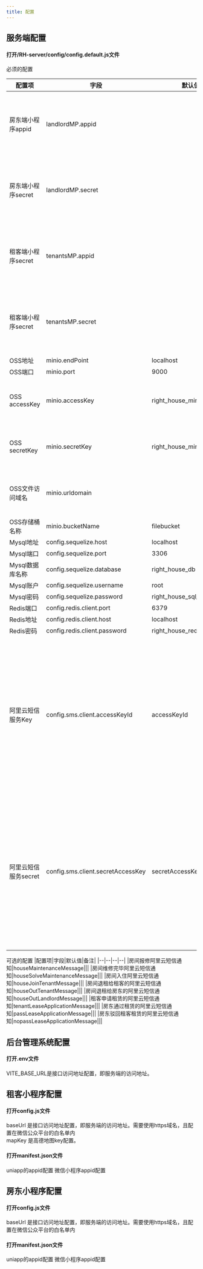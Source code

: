 ```yaml
---
title: 配置
---
```

## 服务端配置
#### 打开/RH-server/config/config.default.js文件
必须的配置

|配置项|字段|默认值|备注|
|--|--|--|--|
|房东端小程序appid|landlordMP.appid||小程序需要通过微信企业认证|
|房东端小程序secret|landlordMP.secret||小程序需要通过微信企业认证|
|租客端小程序secret|tenantsMP.appid||小程序需要通过微信企业认证|
|租客端小程序secret|tenantsMP.secret||小程序需要通过微信企业认证|
|OSS地址|minio.endPoint|localhost||
|OSS端口|minio.port|9000||
|OSS accessKey|minio.accessKey|right_house_minio|同样用于登录oss后台|
|OSS secretKey|minio.secretKey|right_house_minio_980128|同样用于登录oss后台|
|OSS文件访问域名|minio.urldomain||端口为minio的Api端口|
|OSS存储桶名称|minio.bucketName|filebucket||
|Mysql地址|config.sequelize.host|localhost||
|Mysql端口|config.sequelize.port|3306||
|Mysql数据库名称|config.sequelize.database|right_house_db||
|Mysql账户|config.sequelize.username|root||
|Mysql密码|config.sequelize.password|right_house_sql_980128||
|Redis端口|config.redis.client.port|6379||
|Redis地址|config.redis.client.host|localhost||
|Redis密码|config.redis.client.password|right_house_redis_980128||
|阿里云短信服务Key|config.sms.client.accessKeyId|accessKeyId|如果没有阿里云短信服务，可以填写任意字符，不可不填，不填会报错|
|阿里云短信服务secret|config.sms.client.secretAccessKey|secretAccessKey|如果没有阿里云短信服务，可以填写任意字符，不可不填，不填会报错|

可选的配置
|配置项|字段|默认值|备注|
|--|--|--|--|
|房间报修阿里云短信通知|houseMaintenanceMessage|||
|房间维修完毕阿里云短信通知|houseSolveMaintenanceMessage|||
|房间入住阿里云短信通知|houseJoinTenantMessage|||
|房间退租给租客的阿里云短信通知|houseOutTenantMessage|||
|房间退租给房东的阿里云短信通知|houseOutLandlordMessage|||
|租客申请租赁的阿里云短信通知|tenantLeaseApplicationMessage|||
|房东通过租赁的阿里云短信通知|passLeaseApplicationMessage|||
|房东驳回租客租赁的阿里云短信通知|nopassLeaseApplicationMessage|||

## 后台管理系统配置
#### 打开.env文件
VITE_BASE_URL是接口访问地址配置，即服务端的访问地址。
## 租客小程序配置
#### 打开config.js文件
baseUrl 是接口访问地址配置，即服务端的访问地址。需要使用https域名，且配置在微信公众平台的白名单内  
mapKey 是高德地图key配置。
#### 打开manifest.json文件 
uniapp的appid配置   微信小程序appid配置
## 房东小程序配置
#### 打开config.js文件
baseUrl 是接口访问地址配置，即服务端的访问地址。需要使用https域名，且配置在微信公众平台的白名单内
#### 打开manifest.json文件 
uniapp的appid配置   微信小程序appid配置